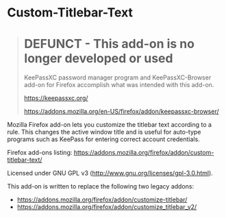 # Custom-Titlebar-Text

> # DEFUNCT - This add-on is no longer developed or used
>
> KeePassXC password manager program and KeePassXC-Browser add-on for Firefox accomplish what was intended with this add-on.
>
> https://keepassxc.org/
>
> https://addons.mozilla.org/en-US/firefox/addon/keepassxc-browser/

Mozilla Firefox add-on lets you customize the titlebar text according to a rule. This changes the active window title and is useful for auto-type programs such as KeePass for entering correct account credentials.

Firefox add-ons listing:  https://addons.mozilla.org/firefox/addon/custom-titlebar-text/

Licensed under GNU GPL v3 (http://www.gnu.org/licenses/gpl-3.0.html).

This add-on is written to replace the following two legacy addons:
* https://addons.mozilla.org/firefox/addon/customize-titlebar/
* https://addons.mozilla.org/firefox/addon/customize_titlebar_v2/

